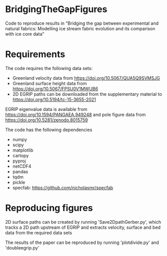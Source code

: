 # BridgingTheGapFigures
Code to reproduce results in "Bridging the gap between experimental and natural fabrics: Modelling ice stream fabric evolution and its comparison with ice core data"

# Requirements

The code requires the following data sets:

- Greenland velocity data from https://doi.org/10.5067/QUA5Q9SVMSJG
- Greenland surface height data from https://doi.org/10.5067/FPSU0V1MWUB6
- 2D EGRIP paths can be downloaded from the supplementary material to https://doi.org/10.5194/tc-15-3655-2021

EGRIP eigenvalue data is available from https://doi.org/10.1594/PANGAEA.949248 and pole figure data from https://doi.org/10.5281/zenodo.8015759

The code has the following dependencies

- numpy
- scipy
- matplotlib
- cartopy
- pyproj
- netCDF4
- pandas
- tqdm
- pickle
- specfab: https://github.com/nicholasmr/specfab



# Reproducing figures

2D surface paths can be created by running 'Save2DpathGerber.py', which tracks a 2D path upstream of EGRIP and extracts velocity, surface and bed data from the required data sets

The results of the paper can be reproduced by running 'plotdivide.py' and 'doubleegrip.py'



